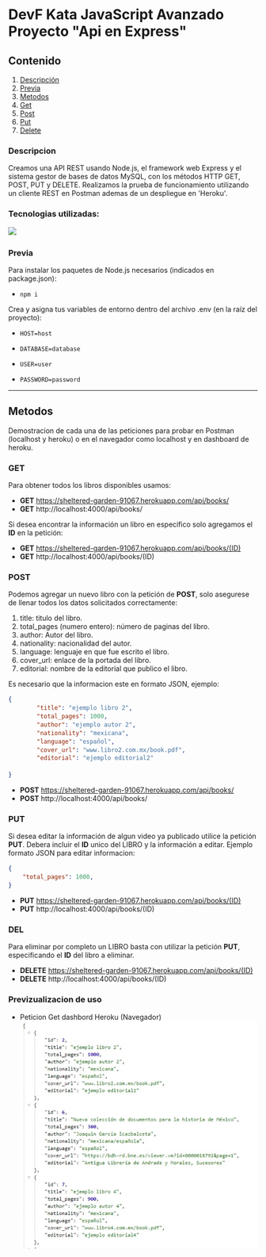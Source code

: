 # DevF Kata JavaScript Avanzado Proyecto "Api en Express"

## Contenido

1. [Descripción](#descripcion)
2. [Previa](#previa)
3. [Metodos](#metodos)
4. [Get](#get)
5. [Post](#post)
6. [Put](#put)
7. [Delete](#delete)

### Descripcion
Creamos una API REST usando Node.js, el framework web Express y el sistema gestor de bases de datos MySQL, con los métodos HTTP GET, POST, PUT y DELETE. Realizamos la  prueba de funcionamiento utilizando un cliente REST en Postman ademas de un despliegue en 'Heroku'.

### Tecnologias utilizadas:
<img src="https://img.shields.io/badge/JavaScript-fbe257?style=for-the-badge&logo=javascript&logoColor=black"> 

### Previa
Para instalar los paquetes de Node.js necesarios (indicados en package.json):

- ```npm i```

Crea y asigna tus variables de entorno dentro del archivo .env (en la raíz del proyecto):

- ```HOST=host```

- ```DATABASE=database```

- ```USER=user```

- ```PASSWORD=password```

<hr/>

## Metodos
Demostracion de cada una de las peticiones para probar en Postman (localhost y heroku) o en el navegador como localhost y en dashboard de heroku.

### GET
Para obtener todos los libros disponibles usamos:
- **GET** https://sheltered-garden-91067.herokuapp.com/api/books/
- **GET** http://localhost:4000/api/books/

Si desea encontrar la información un libro en especifico solo agregamos el **ID** en la petición:
- **GET** https://sheltered-garden-91067.herokuapp.com/api/books/(ID)
- **GET** http://localhost:4000/api/books/(ID)

### POST
Podemos agregar un nuevo libro con la petición de **POST**, solo asegurese de llenar todos los datos solicitados correctamente:

1. title: titulo del libro.
2. total_pages (numero entero): número de paginas del libro.
3. author: Autor del libro.
4. nationality: nacionalidad del autor.
5. language: lenguaje en que fue escrito el libro.
6. cover_url: enlace de la portada del libro.
7. editorial: nombre de la editorial que publico el libro.

Es necesario que la informacion este en formato JSON, ejemplo:
```json
{  
        "title": "ejemplo libro 2",
        "total_pages": 1000,
        "author": "ejemplo autor 2",
        "nationality": "mexicana",
        "language": "español",
        "cover_url": "www.libro2.com.mx/book.pdf",
        "editorial": "ejemplo editorial2"
    
}
```
- **POST** https://sheltered-garden-91067.herokuapp.com/api/books/
- **POST** http://localhost:4000/api/books/

### PUT
Si desea editar la información de algun video ya publicado utilice la petición **PUT**. Debera incluir el **ID** unico del LIBRO y la información a editar.
Ejemplo formato JSON para editar informacion:
```json
{
    "total_pages": 1000,
}
```
- **PUT** https://sheltered-garden-91067.herokuapp.com/api/books/(ID)
- **PUT** http://localhost:4000/api/books/(ID)

### DEL
Para eliminar por completo un LIBRO basta con utilizar la petición **PUT**, especificando el **ID** del libro a eliminar.
- **DELETE** https://sheltered-garden-91067.herokuapp.com/api/books/(ID)
- **DELETE** http://localhost:4000/api/books/(ID)

### Previzualizacion de uso
- Peticion Get dashbord Heroku (Navegador)
![](./Preview/Preview1.jpg)

